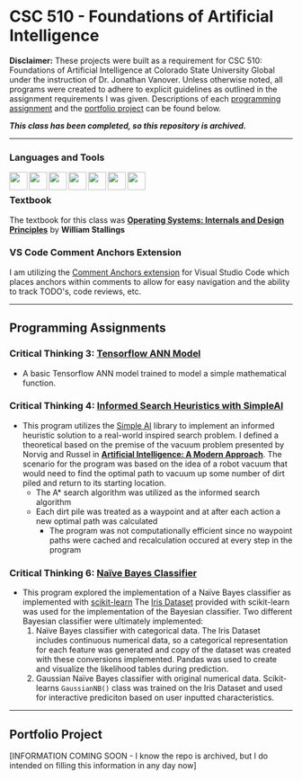 # CSC 510 - Foundations of Artificial Intelligence
**Disclaimer:** These projects were built as a requirement for CSC 510: Foundations of Artificial Intelligence at Colorado State University Global under the instruction of Dr. Jonathan Vanover. Unless otherwise noted, all programs were created to adhere to explicit guidelines as outlined in the assignment requirements I was given. Descriptions of each [programming assignment](#programming-assignments) and the [portfolio project](#portfolio-project) can be found below.

*****This class has been completed, so this repository is archived.*****
___

### Languages and Tools
<!--TODO add links to each icons site -->
<img align="left" height="32" width="32" src="https://cdn.svgporn.com/logos/python.svg" />
<img align="left" height="32" width="32" src="https://www.psych.mcgill.ca/labs/mogillab/anaconda2/lib/python2.7/site-packages/anaconda_navigator/static/images/anaconda-icon-512x512.png" />
<img align="left" height="32" width="32" src="https://cdn.svgporn.com/logos/visual-studio-code.svg" />
<img align="left" height="32" width="32" src="https://cdn.svgporn.com/logos/git-icon.svg" />
<img align="left" height="32" width="32" src="https://cdn.svgporn.com/logos/gitkraken.svg" />
<img align="left" height="32" width="32" src="https://cdn.svgporn.com/logos/tensorflow.svg" />
<img align="left" height="32" width="32" src="https://cdn.svgporn.com/logos/jupyter.svg" />
<br />

### Textbook
The textbook for this class was [**Operating Systems: Internals and Design Principles**](https://www.pearson.com/us/higher-education/program/Stallings-Operating-Systems-Internals-and-Design-Principles-9th-Edition/PGM1262980.html) by **William Stallings**

### VS Code Comment Anchors Extension
I am utilizing the [Comment Anchors extension](https://marketplace.visualstudio.com/items?itemName=ExodiusStudios.comment-anchors) for Visual Studio Code which places anchors within comments to allow for easy navigation and the ability to track TODO's, code reviews, etc.
<br />

___
<!--When doing relative paths, if a file or dir name has a space, use %20 in place of the space-->
## Programming Assignments
### Critical Thinking 3: [Tensorflow ANN Model](CT%203/)
- A basic Tensorflow ANN model trained to model a simple mathematical function.

### Critical Thinking 4: [Informed Search Heuristics with SimpleAI](CT%204)
- This program utilizes the [Simple AI](https://github.com/simpleai-team/simpleai) library to implement an informed heuristic solution to a real-world inspired search problem. I defined a theoretical based on the premise of the vacuum problem presented by Norvig and Russel in [**Artificial Intelligence: A Modern Approach**](https://www.pearson.com/us/higher-education/program/Russell-Artificial-Intelligence-A-Modern-Approach-3rd-Edition/PGM156683.html). The scenario for the program was based on the idea of a robot vacuum that would need to find the optimal path to vacuum up some number of dirt piled and return to its starting location. 
    - The A* search algorithm was utilized as the informed search algorithm
    - Each dirt pile was treated as a waypoint and at after each action a new optimal path was calculated
        - The program was not computationally efficient since no waypoint paths were cached and recalculation occured at every step in the program

### Critical Thinking 6: [Naïve Bayes Classifier](CT%206)
- This program explored the implementation of a Naïve Bayes classifier as implemented with [scikit-learn](https://scikit-learn.org/stable/) The [Iris Dataset](https://scikit-learn.org/stable/auto_examples/datasets/plot_iris_dataset.html) provided with scikit-learn was used for the implementation of the Bayesian classifier. Two different Bayesian classifier were ultimately implemented:
    1. Naïve Bayes classifier with categorical data. The Iris Dataset includes continuous numerical data, so a categorical representation for each feature was generated and copy of the dataset was created with these conversions implemented. Pandas was used to create and visualize the likelihood tables during prediction.
    2. Gaussian Naïve Bayes classifier with original numerical data. Scikit-learns `GaussianNB()` class was trained on the Iris Dataset and used for interactive prediciton based on user inputted characteristics. 
___
## Portfolio Project
[INFORMATION COMING SOON - I know the repo is archived, but I do intended on filling this information in any day now]
